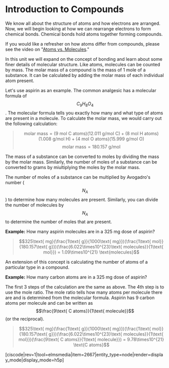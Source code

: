 <div style="float:right;margin:auto"><ebook-button title="Assemblies of Atoms" link="https://genchem.science.psu.edu/05-1-assemblies-atoms"></ebook-button></div>

# Introduction to Compounds


We know all about the structure of atoms and how electrons are arranged.  Now, we will begin looking at how we can rearrange electrons to form chemical bonds.  Chemical bonds hold atoms together forming compounds.  

If you would like a refresher on how atoms differ from compounds, please see the video on "[Atoms vs. Molecules](https://courses.ed.science.psu.edu/chem110/lesson-1/lesson-11/ions-and-molecules/molecules.md)."

In this unit we will expand on the concept of bonding and learn about some finer details of molecular structure.  Like atoms, molecules can be counted by mass.  The molar mass of a compound is the mass of 1 mole of a substance.  It can be calculated by adding the molar mass of each individual atom present.

Let's use aspirin as an example.  The common analgesic has a molecular formula of $$C_9H_8O_4$$.  The molecular formula tells you exactly how many and what type of atoms are present in a molecule.  To calculate the molar mass, we would carry out the following calculation:
> $$\text{molar mass} = (9\text{ mol C atoms})(12.011\text{ g/mol C})+(8 \text{ mol H atoms})(1.008 \text{ g/mol H})+(4 \text{ mol O atoms})(15.999 \text{ g/mol O})$$ 
> $$\text{molar mass} = 180.157 \text{ g/mol}$$ 

The mass of a substance can be converted to moles by dividing the mass by the molar mass.  Similarly, the number of moles of a substance can be converted to grams by miultiplying the moles by the molar mass.

The number of moles of a substance can be multiplied by Avogadro's number ($$N_A$$) to determine how many molecules are present.  Similarly, you can divide the number of molecules by $$N_A$$ to determine the number of moles that are present.

**Example:**
How many aspirin molecules are in a 325 mg dose of aspirin?
> $$325\text{ mg}(\frac{1\text{ g}}{1000\text{ mg}})(\frac{1\text{ mol}}{180.157\text{ g}})(\frac{6.022\times10^{23}\text{ molecules}}{1\text{ mol}}) = 1.09\times10^{21} \text{molecules}$$ 


An extension of this concept is calculating the number of atoms of a particular type in a compound.   

**Example:**
How many carbon atoms are in a 325 mg dose of aspirin?

The first 3 steps of the calculation are the same as above.  The 4th step is to use the mole ratio.  The mole ratio tells how many atoms per molecule there are and is determined from the molecular formula.  Aspirin has 9 carbon atoms per molecule and can be written as $$\frac{9\text{ C atoms}}{1\text{ molecule}}$$ (or the reciprocal).


> $$325\text{ mg}(\frac{1\text{ g}}{1000\text{ mg}})(\frac{1\text{ mol}}{180.157\text{ g}})(\frac{6.022\times10^{23}\text{ molecules}}{1\text{ mol}})(\frac{9\text{ C atoms}}{1\text{ molecule}}) = 9.78\times10^{21} \text{C atoms}$$ 


[ciscode|rev=1|tool=elmsmedia|item=2667|entity_type=node|render=display_mode|display_mode=h5p]
